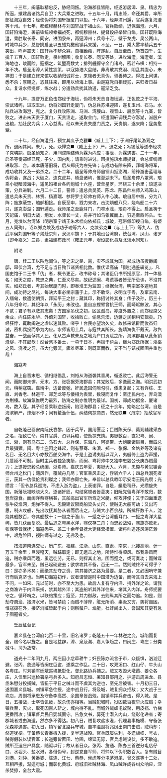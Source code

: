 <!-- { "loadSidebar": true } -->
　　十三年，闽藩耿精忠反，胁经同叛。沿海郡县皆陷，经遂洊居漳、泉。精忠为所逼，撤建昌诸路兵自卫；大兵乘之进取。十五年十月，精忠降，命还其爵，率所部征海寇自效；经使伪将刘国轩据厦门以拒。十六年，经弃漳州遁，官兵遂复海澄等十州。十七年，都统穆赫林与刘国轩战于祖山头，官兵败绩，退保海澄。六月，国轩陷海澄，署前锋统领幸福战死，都统穆赫林、提督段应举皆自缢。国轩既陷海澄，乘胜取长泰、同安，进围泉州，再逼漳州；兵号十万，壁于龙虎、吴公两山。时城中兵少，总督姚启圣以五蜡丸檄他镇兵来援，不至。一日，乘大雾率精兵五千突出，呼声震天；国轩兵不辨众寡，自相跆藉，阵遂乱。自辰至酉，斩首四千，生擒千五百人，国轩败走，泉州解围；收复长泰、同安等处，进攻海澄。海澄者，滨海地也，峻而险。寇据之，筑堑高数丈；排列艟艨守金门诸岛，密若布棋：相持一年不决。启圣用漳人黄性震策，以寇势浩大盘结，非离散其党羽、阴乱其腹心，未猝图；于是建立修来馆以收纳归诚将士，来降者无真伪，胥善待之。得海上间谋，悉不杀；厚赐之，恣其往来，即用以侦海上事。由是寇党自相疑贰，来归者日益众。复设水师提督，练水战；分遣劲兵扰其饷道，寇渐乏食。

　　十九年，提督万正色击郑经于海坛，伪将朱天贵自海坛遁。正色败之于平海、崇武诸屿，进取玉洲。伪将刘国轩走厦门，伪总兵苏堪迎降，遂复玉州、石马。水陆兵进攻海澄，克之。复分兵攻陈洲、马洲、湾腰山、观音山、展旗等十九寨，皆败之。进击朱天贵于厦门，天贵溃走，遂取金门。经遣国轩调残兵守澎湖，派殷户出粮，抽壮民为兵；人心益离。经以朱天贵失厦门责之，天贵惧，遂来降；寇势愈蹙。

　　二十年，经自海澄归，预立其庶子克雝■〈臧上土下〉；于洲仔尾筑游观之所，退闲其间。未几，死。众惮克■〈臧上土下〉严，迫之死；冯锡范等遂奉经次子克塽嗣。启圣侦知之，用间谍阴结傅为霖为内应；事泄，为霖遇害。二十一年，启圣等奏郑经已死，子少，国内乱；请乘时进讨。因授施琅水师提督，会总督统师进取澎、台。琅本唐藩旧将，后从郑氏为左先锋；与成功有隙来降，拜靖海将军，成功收其父及一弟杀之。二十二年，启圣等帅舟师自铜山抵澎湖，前锋游击蓝理与伪将会，遂战；大破之，连克虎井、桶盘诸屿，惟澎湖未下。启圣舟停八罩湾，琅乘小艇暗渡海中，遥见妈祖台各屿炮城十六座，营垒星罗，环绕三十余里；琅遂决策，分兵进剿。六月二十二日，誓师；遣总兵吴英、陈龙、陈昌帅左师入鸡笼山，遣总兵朱天贵、林贤、杨嘉瑞、参将罗士珍帅右师入牛心澳。琅自居中权，分为八阵；旌旗蔽空，舳舻相接。自辰至申，戮力来攻，击沈熕船八只，烧鸟船二十六只，遂克澎湖；国轩遁走。我师尾之至鹿耳门，门窄水浅，琅舟不得上。启圣祷于天妃庙，明日大战，炮发，水骤长一丈，舟并行如鸟张翼而上，穷追至西屿头。七月，克塽以台湾降（明宗室宁靖王朱术桂向依郑氏；城破，冠带佩印绶自缢，有姬五人同殉）。诏以郑克塽及成功子璁等六人、克塽弟克■〈与上土下〉等九人、伪武平侯刘国轩等子弟赴京师，隶汉军旗下；于其地设台湾府，统台湾、凤山、诸罗（即今嘉义）三县，隶福建布政司（雍正元年，增设彰化县及北淡水同知）。

　　附论

　　唐、桂二王以阽危闰位，等之宋之昰、昺，实不成其为国。郑成功虽授爵闽邸，窜伏台湾，尤不足与当日殉节诸贤相比数。惟伏读高庙「御批通鉴辑览」，凡国史馆于二王书「伪」者，概令更正，改书称号；其诸臣仍书所授原官，并一体易名：如天之度，教忠之典，仁至义尽矣。故纪述闽、粤遗事者皆无所忌讳，不没其实。如郑氏者，考其始居厦门时，即奉淮王为监国；继据台湾，明宗室多避地其间，成功待之尽礼，每决大事必坐宗藩于上，示不敢专。永明立于粤，及窜云南、入缅甸，数遣使朝贡，拜延平王之封；藏其印，称招讨终其身；传子及孙，历三十八年归命时，其纪年以「永历」未改也。虽自忘螳臂曾抗王师，而崎岖鲸波，其心不贰；君子有以悲其志矣！方国家吊伐之初，区区孤岛，亦度外置之；而郑经席父余业，内任陈永华、外倚刘国轩，收拾败亡，偷息荒澳，边疆之民稍稍安辑矣。乃经狂悖，辄助闽逆之虐以速其败。嗟乎！台民亦望治久矣，故修来馆辟而俊杰归诚，密札偶投而争为内应。水师皆用土兵，与寇共其所长。施靖海仇不戴天，敌忾益奋，一战而俘其人民。化从古声教未及之地为户口贡赋之所，海滨郡县从此永销烽燧，不其懿欤！然台湾本番土，一屯于日本，再攘于荷兰，继为郑氏所据；淫巫之风、浇凌之习，虽大化旁流，骤难尽革：则既富而教，又不当与诘戎固圉并重也哉！

　　海寇考

　　海上自晋末恩、循相继倡乱，刘裕从海道袭其番禺，循遂败亡。此后海警无闻，而防御未懈。元末，方、张窃据旁海郡县；其党败后，多逸而之海。明洪武初元，稍稍寇窃。嘉靖中，边备废弛，奸民逸囚伺隙勾引，倭患复起；又有许栋、王直、刘香老、林道干、郑芝龙等与倭相为表里，数寝而复作：至迁民内地，弃岛澳为荆榛。故海氛惟明为最烈，防海之制亦惟明为最详。国初，郑成功据金、厦诸岛，数入寇。其子经复乘耿逆叛闽，陷沿海郡县；征之十余年，始略定台湾。自是海滨解严，烽烟不作；间有蜑渔什伍，纠结伺掠商贾，然无联■〈舟宗〉拒敌官军者。

　　自乾隆己酉安南阮氏篡黎，因于兵革，国用匮乏；巨贼陈天保、莫观辅建采办之名，招致亡命，崇其官爵、资以兵粮，使劫掠充饷。夷艇数百，直犯粤、闽、江、浙，则有乌石二、乌石大、总兵保、东海八、阿婆带、大炮腹诸贼目，而四总兵最猖獗。闽、粤土盗因之蜂起，则有蔡骞、朱濆、郑一、张保、金姑养等及诸有名目、无名目大小亦数百舶交海中。于是土盗诱夷艇以深入，夷艇倚土盗为声援，几蔓延不可制。当时主兵者独急夷艇，而闽、粤将帅中又独李忠毅公长庚办贼最力；上遂授忠毅总统闽、浙舟师。嘉庆五年夏，夷艇大入。六月，忠毅与黄岩镇会师台州之松门；飓风作，覆贼舟几尽；官军乘风击之，俘斩六千人；四总兵溺死者三，获其一伪侯伦贵利磔之；我师亦颇亡失。奉旨以总兵敕印示安南王阮光缵；光缵言：「但令总兵巡海，不虑入浙为盗」，上表谢罪。自是，艇患稍纾。光缵旋失国，新藩阮福映晓大义，逐诸奸匪，勾结窝顿者皆芟夷；旧阮党留粤洋不敢归，数登岸掠食。而闽洋蔡骞横甚，其舶高出官军所驾之米艇，仰攻非便；又于四面重迭张牛皮渔网，炮弹不得入。忠毅建议限商船梁头丈尺，使贼无大船可劫；又出巧思，制火攻船，先出收抚其胁从者而后击之。与贼大小百余战，所擒歼数千人，沈烧其船数百，夺其船数十；一蹑之于渔山、一蹙之于台湾鹿耳门、一扼之粤洋大星屿，皆几获而复脱。最后追之粤黑水洋，骞仅存二舟；而忠毅战殁，骞旋亦败死，张保等皆就抚：海寇悉平。盖二十余年督抚大吏经营措置、诸将帅追逐风涛茫渺中，艰危险阻，视陆师有过之、无弗及也。

　　按海道南连交址，历广东、福建、江浙、山东、直隶、南京，北接高丽，计一万五千余里；巨浸稽天，贼踪靡定；即无邀击之地，所恃惟得顺风。然我乘风而追，贼亦乘风而遁，虽远徒劳。无已，则探其止泊，围而蹙之，或可奏功；而贼谍最多，官军未至，贼已起碇避去；欲求攻其不备，百无一二。然则贼终不可得乎？曰：是亦多术矣；而绝其劫夺之资、禁其接济之路为最要。是二者，又必因哨守兼行而后克济也。当明初海寇初作，议者谓使是时中国潜为边备，而听其自去来海上不问，一如宋、元以前时，亦不至大为患。故后人复有守内洋、捐外洋之论，谓我之商渔许于内洋采捕，禁其越外洋；其盗船听其外洋往来，堵其入内洋。舟师扼要守之，循环哨之，以联络策应；寇至，并力御敌，去则纵其所之而勿追。如是，则劫夺商渔、接济水米，皆可禁绝；而贼不薄岸，赃无所消、粜汲又穷，势将自困。惟寇掠在外，接济消赃皆起于内；则察蜑户、渔艇，杜奸阑出入，吾固知其更有急于图寇者矣。

　　壬辰征台记

　　嘉义县在台湾府北百二十里，旧名诸罗；乾隆五十一年林逆之变，城陷而复全，赐今名以旌之。自是地益辟，漳、泉及潮、嘉人争趋之，曰闽庄、粤庄；分类械斗，习为故常。

　　道光十二年闰九月，两庄因小忿牵耕牛；奸民陈办流言于市，众疑惧，汹汹迁避。张丙、詹通等皆闽庄巨盗，遂乘之作乱。二十日，攻双溪口、红山仔、牛头山各粤庄。时刘镇军廷斌巡境抵彰化，督北路协兵捕之。贼又攻毁大墩莆、姜仑各庄，入佳里兴巡检署杀弓兵多入。知府吕志恒、署知县邵用之、护游击周进龙、县丞朱懋分投捕贼，皆狃于平日之械斗而不虞其为逆也，至先后被害。十月初三日，遂围嘉义县城。刘镇军急往授，途中战且行。将及城，贼复拥众拒敌；又大战于三坎店，周副将承恩及守备李高然、余国章皆战殁。副镇军挥兵奋击，得入城。是日，五接战，士卒皆饥疲，故杀伤亦相等。当贼犯城时，狱囚数百夜举火应贼；幸镇兵至，灭火，取死囚百人斩之，城内得不乱。而城外贼蜂屯蚁聚，用皮挡、竹梯更番围攻；镇军督兵民日婴城固守。告急文书，募死士潜入内山，绕彰化递省；寄郡城者或由海道，然亦多不得达。初八日，贼复攻盐水港，代理县事施模、守备张荣森亦遇害。初九日，镇军留北路兵守城，自率温副将兆凤出南门击贼，贼稍却；然道犹梗。守备蔡长青奉檄入援，复半道战殁。官兵既屡失利，多遗旗帜、号衣，贼得假装以误官军；长道旁皆蔗田、竹圃，绵延无际，官兵虑贼设伏，多不敢追。贼所至迫庄户具食，随驱以行；故从者日众。张丙、詹通、陈办三首逆分屯店仔口、水堀头、盐水港，各僭伪号，封逆党自军师、将帅以下伪职数百人。复有贼目刘港、刘仲、黄番婆、陈连、江七、蔡恭、侯虎等分屯茅港尾、曾文溪等十二处，互相声援，渐逼府城；而彰化黄城、府城旧社贼林海、凤山贼许成各纠众响应，淫杀焚掠，全台大震。

